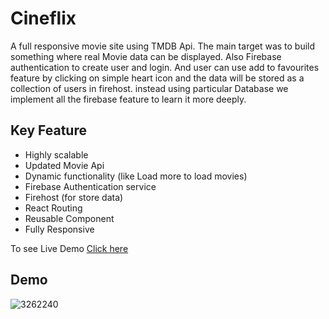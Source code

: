 # Cineflix
A full responsive movie site using TMDB Api. The main target was to build something where real Movie data can be displayed. Also Firebase authentication to create user and login. And user can use add to favourites feature by clicking on simple heart icon and the data will be stored as a collection of users in firehost. instead using particular Database we implement all the firebase feature to learn it more deeply.
## Key Feature
<ul>
<li>Highly scalable</li>
<li>Updated Movie Api</li>
<li>Dynamic functionality (like Load more to load movies)</li>
<li>Firebase Authentication service</li>
<li>Firehost (for store data)</li>
<li>React Routing</li>
<li>Reusable Component</li>
<li>Fully Responsive</li>
</ul>
To see Live Demo <a href="https://cineflix-446.netlify.app/#/">Click here</a>

## Demo
![3262240](https://user-images.githubusercontent.com/74701997/191839383-725e3b50-4467-44fe-872d-ce8da76bf4a3.jpg)
